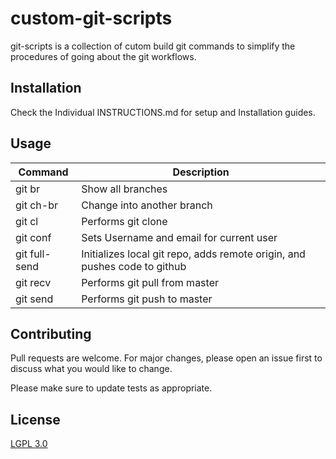 # custom-git-scripts

git-scripts is a collection of cutom build git commands to simplify the procedures of going about the git workflows.

## Installation

Check the Individual INSTRUCTIONS.md for setup and Installation guides. 

## Usage

| Command  | Description |
| ------------- | ------------- |
| git br  | Show all branches |
| git ch-br | Change into another branch  |
| git cl | Performs git clone |
| git conf | Sets Username and email for current user |
| git full-send | Initializes local git repo, adds remote origin, and pushes code to github |
| git recv | Performs git pull from master |
| git send | Performs git push to master |

## Contributing
Pull requests are welcome. For major changes, please open an issue first to discuss what you would like to change.

Please make sure to update tests as appropriate.

## License
[LGPL 3.0](https://opensource.org/licenses/lgpl-3.0.html)
